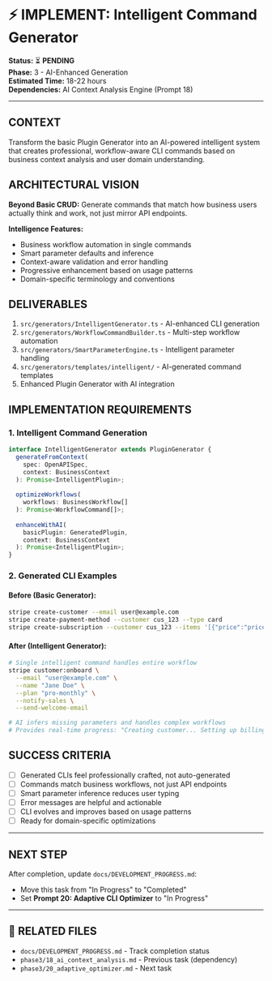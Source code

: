 # ⚡ IMPLEMENT: Intelligent Command Generator

**Status:** ⏳ **PENDING**  
**Phase:** 3 - AI-Enhanced Generation  
**Estimated Time:** 18-22 hours  
**Dependencies:** AI Context Analysis Engine (Prompt 18)  

---

## CONTEXT
Transform the basic Plugin Generator into an AI-powered intelligent system that creates professional, workflow-aware CLI commands based on business context analysis and user domain understanding.

## ARCHITECTURAL VISION
**Beyond Basic CRUD:** Generate commands that match how business users actually think and work, not just mirror API endpoints.

**Intelligence Features:**
- Business workflow automation in single commands
- Smart parameter defaults and inference
- Context-aware validation and error handling
- Progressive enhancement based on usage patterns
- Domain-specific terminology and conventions

## DELIVERABLES
1. `src/generators/IntelligentGenerator.ts` - AI-enhanced CLI generation
2. `src/generators/WorkflowCommandBuilder.ts` - Multi-step workflow automation
3. `src/generators/SmartParameterEngine.ts` - Intelligent parameter handling
4. `src/generators/templates/intelligent/` - AI-generated command templates
5. Enhanced Plugin Generator with AI integration

## IMPLEMENTATION REQUIREMENTS

### 1. Intelligent Command Generation
```typescript
interface IntelligentGenerator extends PluginGenerator {
  generateFromContext(
    spec: OpenAPISpec, 
    context: BusinessContext
  ): Promise<IntelligentPlugin>;
  
  optimizeWorkflows(
    workflows: BusinessWorkflow[]
  ): Promise<WorkflowCommand[]>;
  
  enhanceWithAI(
    basicPlugin: GeneratedPlugin,
    context: BusinessContext
  ): Promise<IntelligentPlugin>;
}
```

### 2. Generated CLI Examples

#### Before (Basic Generator):
```bash
stripe create-customer --email user@example.com
stripe create-payment-method --customer cus_123 --type card
stripe create-subscription --customer cus_123 --items '[{"price":"price_123"}]'
```

#### After (Intelligent Generator):
```bash
# Single intelligent command handles entire workflow
stripe customer:onboard \
  --email "user@example.com" \
  --name "Jane Doe" \
  --plan "pro-monthly" \
  --notify-sales \
  --send-welcome-email

# AI infers missing parameters and handles complex workflows
# Provides real-time progress: "Creating customer... Setting up billing... Sending notifications..."
```

## SUCCESS CRITERIA
- [ ] Generated CLIs feel professionally crafted, not auto-generated
- [ ] Commands match business workflows, not just API endpoints
- [ ] Smart parameter inference reduces user typing
- [ ] Error messages are helpful and actionable
- [ ] CLI evolves and improves based on usage patterns
- [ ] Ready for domain-specific optimizations

---

## NEXT STEP
After completion, update `docs/DEVELOPMENT_PROGRESS.md`:
- Move this task from "In Progress" to "Completed"
- Set **Prompt 20: Adaptive CLI Optimizer** to "In Progress"

---

## 🔗 **RELATED FILES**
- `docs/DEVELOPMENT_PROGRESS.md` - Track completion status
- `phase3/18_ai_context_analysis.md` - Previous task (dependency)
- `phase3/20_adaptive_optimizer.md` - Next task 